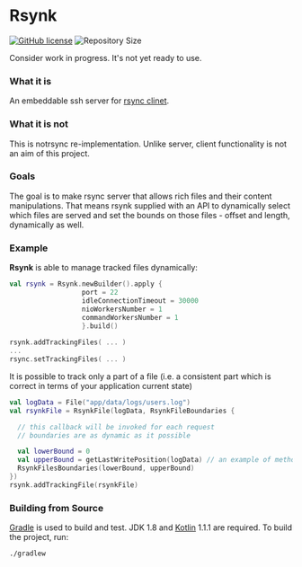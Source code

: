 # Rsynk #

[![GitHub license](https://img.shields.io/hexpm/l/plug.svg)](http://www.apache.org/licenses/LICENSE-2.0.html)
![Repository Size](https://reposs.herokuapp.com/?path=JetBrains/rsynk)

Consider work in progress. It's not yet ready to use.

### What it is ###
An embeddable ssh server for [rsync clinet](https://rsync.samba.org).

### What it is not ###
This is notrsync re-implementation. Unlike server, client functionality is not an aim of this project.

### Goals ###
The goal is to make rsync server that allows rich files and their content manipulations. That means rsynk supplied with an API to dynamically select which files are served and set the bounds on those files - offset and length, dynamically as well.

### Example ###
**Rsynk** is able to manage tracked files dynamically:

```kotlin
val rsynk = Rsynk.newBuilder().apply {
                  port = 22
                  idleConnectionTimeout = 30000
                  nioWorkersNumber = 1
                  commandWorkersNumber = 1
                  }.build()
                  
rsynk.addTrackingFiles( ... ) 
...
rsync.setTrackingFiles( ... )
```                

It is possible to track only a part of a file (i.e. a consistent part which is correct in terms of your application current state)

```kotlin
val logData = File("app/data/logs/users.log")
val rsynkFile = RsynkFile(logData, RsynkFileBoundaries {

  // this callback will be invoked for each request 
  // boundaries are as dynamic as it possible

  val lowerBound = 0                                   
  val upperBound = getLastWritePosition(logData) // an example of method you can provide         
  RsynkFilesBoundaries(lowerBound, upperBound)
})
rsynk.addTrackingFile(rsynkFile)
```

### Building from Source
[Gradle](http://www.gradle.org) is used to build and test. JDK 1.8 and [Kotlin](http://kotlinlang.org)
1.1.1 are required. To build the project, run:

    ./gradlew
